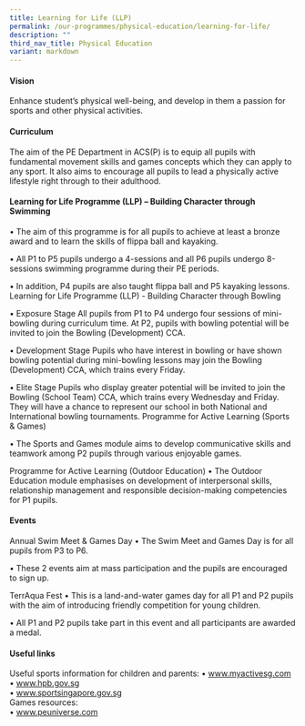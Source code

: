```yaml
---
title: Learning for Life (LLP)
permalink: /our-programmes/physical-education/learning-for-life/
description: ""
third_nav_title: Physical Education
variant: markdown
---
```

#### **Vision**

Enhance student’s physical well-being, and develop in them a passion for sports and other physical activities.

#### **Curriculum**

The aim of the PE Department in ACS(P) is to equip all pupils with fundamental movement skills and games concepts which they can apply to any sport. It also aims to encourage all pupils to lead a physically active lifestyle right through to their adulthood.

#### **Learning for Life Programme (LLP) – Building Character through Swimming**



•	The aim of this programme is for all pupils to achieve at least a bronze award and to learn the skills of flippa ball and kayaking.

•	All P1 to P5 pupils undergo a 4-sessions and all P6 pupils undergo 8-sessions swimming programme during their PE periods.

•	In addition, P4 pupils are also taught flippa ball and P5 kayaking lessons.
Learning for Life Programme (LLP) - Building Character through Bowling

•	Exposure Stage
All pupils from P1 to P4 undergo four sessions of mini-bowling during curriculum time. At P2, pupils with bowling potential will be invited to join the Bowling (Development) CCA.

•	Development Stage
Pupils who have interest in bowling or have shown bowling potential during mini-bowling lessons may join the Bowling (Development) CCA, which trains every Friday.

•	Elite Stage
Pupils who display greater potential will be invited to join the Bowling (School Team) CCA, which trains every Wednesday and Friday. They will have a chance to represent our school in both National and International bowling tournaments.
Programme for Active Learning (Sports &amp; Games)

•	The Sports and Games module aims to develop communicative skills and teamwork among P2 pupils through various enjoyable games.

Programme for Active Learning (Outdoor Education)
•	The Outdoor Education module emphasises on development of interpersonal skills, relationship management and responsible decision-making competencies for P1 pupils.

#### **Events**
Annual Swim Meet &amp; Games Day
•	The Swim Meet and Games Day is for all pupils from P3 to P6.

•	These 2 events aim at mass participation and the pupils are encouraged to sign up.

TerrAqua Fest
•	This is a land-and-water games day for all P1 and P2 pupils with the aim of introducing friendly competition for young children.

•	All P1 and P2 pupils take part in this event and all participants are awarded a medal.


#### **Useful links**


Useful sports information for children and parents:
•	www.myactivesg.com <br>
•	www.hpb.gov.sg<br>
•	www.sportsingapore.gov.sg<br>
Games resources:<br>
•	www.peuniverse.com